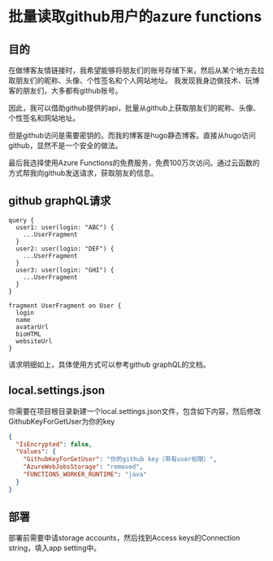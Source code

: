 # 批量读取github用户的azure functions
## 目的
在做博客友情链接时，我希望能够将朋友们的账号存储下来，然后从某个地方去拉取朋友们的昵称、头像、个性签名和个人网站地址。
我发现我身边做技术、玩博客的朋友们，大多都有github账号。

因此，我可以借助github提供的api，批量从github上获取朋友们的昵称、头像、个性签名和网站地址。

但是github访问是需要密钥的。而我的博客是hugo静态博客。直接从hugo访问github，显然不是一个安全的做法。

最后我选择使用Azure Functions的免费服务，免费100万次访问。通过云函数的方式帮我向github发送请求，获取朋友的信息。
## github graphQL请求
```
query {
  user1: user(login: "ABC") {
    ...UserFragment
  }
  user2: user(login: "DEF") {
    ...UserFragment
  }
  user3: user(login: "GHI") {
    ...UserFragment
  }
}

fragment UserFragment on User {
  login
  name
  avatarUrl
  bioHTML 
  websiteUrl  
}
```
请求明细如上，具体使用方式可以参考github graphQL的文档。


## local.settings.json
你需要在项目根目录新建一个local.settings.json文件，包含如下内容，然后修改GithubKeyForGetUser为你的key
```json
{
  "IsEncrypted": false,
  "Values": {
    "GithubKeyForGetUser": "你的github key（带有user权限）",
    "AzureWebJobsStorage": "removed",
    "FUNCTIONS_WORKER_RUNTIME": "java"
  }
}
```

## 部署
部署前需要申请storage accounts，然后找到Access keys的Connection string，填入app setting中。
